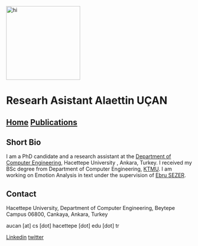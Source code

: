 <img width=200px src="https://avatars2.githubusercontent.com/u/1591145" alt="hi" class="inline"/>


# Researh Asistant Alaettin UÇAN


## [Home](index.md)    <a href="https://scholar.google.com/citations?user=dbZzyagAAAAJ" target="_blank">Publications</a>



## Short Bio
I am a PhD candidate and a research assistant at the [Department of Computer Engineering](http://cs.hacettepe.edu.tr/), Hacettepe University , Ankara, Turkey. I received my BSc degree from Department of Computer Engineering, [KTMU](http://manas.edu.kg/). I am working on Emotion Analysis in text under the supervision of [Ebru SEZER](http://yunus.hacettepe.edu.tr/~ebru/).

## Contact

Hacettepe University,
Department of Computer Engineering,
Beytepe Campus 06800, Cankaya,
Ankara, Turkey


aucan [at] cs [dot] hacettepe [dot] edu [dot] tr



[Linkedin](https://www.linkedin.com/in/alaettin-ucan/)
[twitter](https://twitter.com/alaattinucn)   
